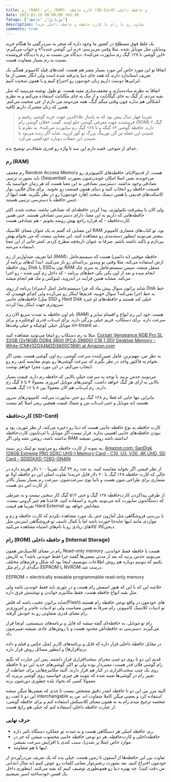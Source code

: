 ```yaml
---
title: رم (RAM)، رام (ROM)، کارت‌ حافظه (SD-Card) و حافظه داخلی
date: 2023-01-16 00:00:00 +03:30
fatags: ["موبایل", "حافظه"]
description: تفاوت رم با رام با کارت حافظه و حافظه داخلی چیه؟
comments: true
---
```


یک غلط فوق مصطلح در کشور ما وجود داره که منجر به سردرگمی ما هنگام خرید وسایلی مثل موبایل شده. مثلا وقتی می‌پرسم: «رم این گوشی چنده؟» و جواب می‌گیرم: «این گوشی تا ۱۲۸ گیگ رم ساپورت می‌کنه». دیدگاه من نسبت به رم با دیدگاه فروشنده نسبت به رم بسیار متفاوت هست. 

اتفاقا تو این مورد خاص این مورد بسیار مضر هم هست. لغت‌های فیلد کامیپوتر همگی یک تعریف استاندارد دارند که همه‌ جای دنیا پذیرفته‌ شده است ولی انگار بعضی از ما ایرانی‌ها دوست داریم زبان خودمون رو اختراع کنیم و با همون صحبت کنیم. 

اتفاقا به نظرم ساده‌سازی و مخفف‌سازی مفید هست. تو طول نوشته می‌بینید که مثل بقیه مردم، از گیگ به جای گیگابایت و از مگ به جای مگابایت استفاده می‌کنم و به نظرم اشکالی هم نداره چون وقتی میگم گیگ، همه می‌دونند من دارم از چی صحبت می‌کنم. همین که زبان مشترک داریم کافیه. 

> تقریبا چهار سال پیش بود که به پاساژ علاءالدین جهت خرید گوشی رفتیم و فروشنده جهت معرفی گوشی جلو اومد. گفت: «فلان گوشی رام (ROM) ۴ گیگ داره. حافظه گوشی ۶۴ گیگه و تا ۱۲۸ گیگ رم ساپورت می‌کنه». به نظرم با شنیدن این جمله تن آلن تورینگ بزرگ تو گور لرزید. شاید اگر زنده می‌بود با شنیدن این جملات دوباره خودکشی می‌کرد. 

جدای از شوخی. قصد دارم این سه تا واژه رو قدری شفاف‌تر توضیح بدم. 

### رم (RAM)
رم مخفف Random Access Memory هست. از قدیم‌الایام، حافظه‌های کامپیوتری رو باید بصورت ترتیبی (Sequential) می‌خوندند یعنی اصلا امکان خوندن‌شون بصورت تصادفی وجود نداشته. دسترسی تصادفی به این معنا هست که هر زمان خواستید یک قسمت حافظه رو انتخاب کنید و دیتای همون قسمت رو بخونید. برای مثال فلاپی، نوار کاسکت‌های قدیمی یا همین دیسک سخت (هارد خودمون) رو در نظر بگیرید. همه اینها از جنس حافظه با دسترسی ترتیبی هستند. 

ولی الان با پیشرفت تکنولوژی، پیدا کردن حافظه‌ای که تصادفی نباشه، سخت شده. اکثر حافظه‌هایی که داریم به این معنا، دارای دسترسی تصادفی هستند. حتی همین کارت‌حافظه‌ - که قراره راجع بهش روضه بخونم - هم تصادفی هست. 

این معنایی که گفتم به یک عنوان معنای کلاسیک RAM بود. تو کتاب‌های معماری کامپیوتر بیشتر می‌تونید اینطور دسته‌بندی‌ رو مشاهده کنید. این معنایی نیست که من بخوام بهش بپردازم و تاکید داشته باشم. صرفا به عنوان تاریخچه مطرح کردم. کمتر جایی از این معنا استفاده می‌شه. 

اما تعریف متداول‌تر از رم (RAM)، حافظه‌ موقتی (نه دائمی) هست که سیستم‌عامل ازش استفاده می‌کنه. مثلا وقتی تو ویندوز برنامه‌ای رو باز می‌کنید، ابتدا کدهای برنامه از روی حافظه Disk یا SSDتون به RAM منتقل میشه، سپس سیستم‌عامل یه سری چک انجام میده و بعد از اون یکی یکی خط‌های برنامه - که داخل رم کپی شده - رو اجرا می‌کنه. مشابه همین فرآیند در اندروید، لینوکس و مک هم انجام میشه. 

شاید براتون سوال پیش بیاد که چرا سیستم‌عامل (مثل آدمیزاد) برنامه از روی Disk خط به خط اجرا نمی‌کنه؟ سوال خوبیه. قدیم‌ها اینکار رو می‌کرده ولی کم‌کم فهمیدن که حافظه‌های جانبی (مثل SSD و Hard Disk و غیره) خیلی کند هستند و حافظه‌های سریع‌تری جهت اینکار پیدا کردند. 

نام اون حافظه به شدت سریع‌ الان رم (RAM) هست. خود این رم انواع و اقسام سایز و سرعت داره. برای دستکاپ، فریم خیلی بزرگی داره. برای لپ‌تاب قدری کوچکتره و برای موبایل خیلی کوچیکه و خیلی وقت‌ها on-board عه. 

مثلا یه رم دستکاپ رو اینجا می‌تونید مشاهده کنید. 
[Corsair Vengeance RGB Pro SL 32GB (2x16GB) DDR4 3600 (PC4-28800) C18 1.35V Desktop Memory - White (CMH32GX4M2D3600C18W) at Amazon.com](https://www.amazon.com/Corsair-Vengeance-2x16GB-PC4-28800-Desktop/dp/B08SQRF8MJ)

به نظر من، مهم‌ترین عامل تعیین‌کننده سرعت گوشی، رم اون گوشی هست. یعنی اگر بخوام یه فاکتور واحد در نظر بگیرم که سرعت گوشی‌ها رو بتونم مقایسه کنم، رم رو انتخاب می‌کنم. در این مورد مجزا خواهم نوشت. 

می‌تونید حدس بزنید با توجه به سرعت خیلی بالایی که حافظه رم داره، قیمت بسیار بالایی به ازای هر گیگ خواهد داشت. گوشی‌های موبایل امروزی معمولا ۴ تا ۸ گیگ رم دارند. رم لپ‌تاب هم الان معمولا بین ۸ تا ۱۶ گیگ هست. 

بنابراین تنها جایی که فعلا رم ۱۲۸ گیگ رو حتی ساپورت می‌کنه، کامپیوتر‌های سرور هستند (نه موبایل و حتی لپ‌تاب من و شما). قیمت همچین رمی اصلا کم نیست. 

### کارت‌حافظه (SD-Card)
کارت حافظه یه نوع حافظه جانبی هست که دیتا رو ذخیره می‌کنه. از نظر تئوری، بود و نبودن حافظه‌های جانبی اهمیتی نداره. قرار نیست اگر موبایل یا لپ‌تابتون کارت‌حافظه نداشته باشه، روشن نشه ولی اگر RAM نداشته باشه روشن نمیشه! 

یه نمونه از کارت حافظه رو می‌تونید تو لینک زیر ببینید. 
[Amazon.com: SanDisk 128GB Extreme PRO SDXC UHS-I Memory Card - C10, U3, V30, 4K UHD, SD Card - SDSDXXD-128G-GN4IN](https://www.amazon.com/SanDisk-128GB-Extreme-UHS-I-Memory/dp/B09X7FXHVJ)

از نظر قیمتی اگر بخواید مقایسه کنید، یه عدد رم ۳۲ گیگ تقریبا ۱۰۰ دلار هزینه داره در حالی که کارت حافظه ۱۲۸ گیگ با ۲۰ دلار قابل خریده! تفاوت اصلی این دو حافظه اولا تو معماری برای طراحی شون هست و ثانیا توی سرعت‌شون. سرعت رم بسیار بسیار بالاتر از کارت اس دی هست. 

از طرفی پیدا‌کردن کارت‌حافظه ۱۲۸ گیگ و حتی ۵۱۲ گیگ کار سختی نیست و به شرطی که دستگاه‌تون ساپورت کنه می‌تونید بخرید و استفاده کنید. قاعدتا هم چیز گرونی نیست. تقریبا هم قیمت Hard External معادلش خواهد بود. 

با بررسی فروشگاهی مثل آمازون حتی یک مورد مشاهده نکردم که کارت حافظه و رم و مواردی مانند اینها جا‌به‌جا خورده باشه اما با کمال تاسف تو فروشگاهی اینترنتی مثل دیجی‌کالا کالاهای زیادی رو با نام‌های اشتباه مشاهده می‌کنید. 

### رام (ROM) و حافظه داخلی (Internal Storage)
رام در معنای کلاسیک‌ش همون Read-only memory هست یا حافظه فقط خواندنی. می‌تونید حدس بزنید که بعد از مدتی بعضی‌ها گفتند چرا فقط خوندنی باشه؟ یه کاریش بکنیم که بتونیم دوباره هم روش اطلاعات بنویسیم. اینجا بود که شکل‌ و فرم‌های مختلف دیگه‌ای از رام مثل EEPROM یا NVROM درست شد. 

EEPROM = electrically erasable programmable read-only memory

خلاصه‌ این که با این که هنوز اسمش رام هست و در تئوری باید فقط خوندنی باشه ولی مثل بقیه انواع حافظه هست. فقط مکانیزم خواندن و نوشتنش فرق داره. 

شاید براتون عجیب باشه که فلش(Flash)‌های خودمون در واقع نوعی حافظه رام هستند. تو ادبیات کلاسیک کامیپوتر، رام صرفا به همین معناست ولی تو ادبیات عام‌تر و امروزی‌تر رام معنای قدری متفاوتی رو به خودش گرفته. 

رام تو موبایل، به حافظه‌ای گفته میشه که فایل‌ و برنامه‌های سیستمی، اونجا قرار می‌گیرند. دسترسی به حافظه‌اش محدود هست و با روش‌های عادی نمیشه تغییرشون داد. 

در مقابل حافظه داخلی قرار داره که فایل‌ و برنامه‌های کاربر (مثل عکس و فیلم و داده نرم‌افزار‌ها) و اینطور مسائل روش قرار داره.

قدیم این دو تا روی دو چیپ مجزای سخت‌افزاری قرار داشتند. پس این عبارت که بگیم رام گوشی فلان قدر هست، معنی‌دار بوده ولی تو اکثر گوشی‌های جدید این دو تا حافظه روی یک چیپ سخت‌افزاری در کنار هم قرار دارند. البته مکانیزم‌هایی برای حفاظت از تغییر رام در گوشی‌ها تعبیه شده که نتونید هر چیزی خواستید روی گوشی بریزید که معمولا کسی که بخواد بلده چطوری دورشون بزنه. 

البته مرز بین این دو تا حافظه انقدر دقیق مشخص نیست تا حدی که بعضی‌ها میگن میشه این دو تا لغت رو interchangable استفاده کرد و بعضی میگن کاملا متفاوت اند. من به شخصه ترجیح میدم رام به به همون معنای کلاسیکش استفاده کنم و برای حافظه گوشی، از عبارت حافظه داخلی استفاده کنم که خیلی هم رایج هست. 

### حرف‌ نهایی
- رم، حافظه اصلی هر دستگاهی هست و به شدت تو عملکرد دستگاه تاثیر داره.
- حافظه‌داخلی و کارت‌حافظه، هر دو نوعی حافظه جانبی محسوب میشن که جز در موارد خاص (مثلا پر شدن)، سبب کندی یا افزایش سرعت نمیشن. 
- اینها با هم متفاوتند. 

تفاوت بین این حافظه‌ها از آسمون تا زمین هست. خیلی بده که یک تعریف من‌درآوردی از خودمون اختراع کنیم. بعد بصورت زنجیره‌وار معانی کلمات رو عوض کنیم (به مثال ابتدایی من دقت کنید). چه بهتره دنیا رو همونطوری توصیف کنیم که بقیه می‌کنند. اینطوری داخل یک قفس خودساخته اسیر نمیشیم. 